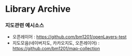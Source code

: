 # Library Archive

### 지도관련 예시소스
- 오픈레이어 : https://github.com/bm1201/openLayers-test
- 지도모음(네이버지도, 카카오지도, 오픈레이어) : https://github.com/bm1201/map-collection

